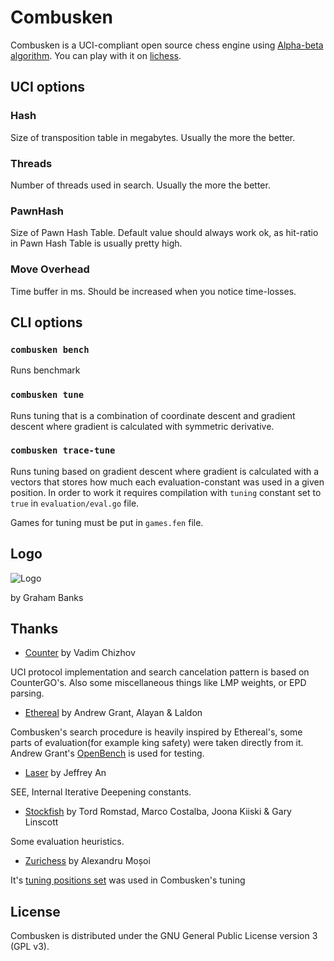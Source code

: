# Combusken
Combusken is a UCI-compliant open source chess engine using [Alpha-beta algorithm](https://en.wikipedia.org/wiki/Alpha%E2%80%93beta_pruning). You can play with it on [lichess](https://lichess.org/@/combuskengine).


## UCI options
### Hash
Size of transposition table in megabytes. Usually the more the better.
### Threads
Number of threads used in search. Usually the more the better.
### PawnHash
Size of Pawn Hash Table. Default value should always work ok, as hit-ratio in Pawn Hash Table is usually pretty high.
### Move Overhead
Time buffer in ms. Should be increased when you notice time-losses.

## CLI options
### `combusken bench`
Runs benchmark

### `combusken tune`
Runs tuning that is a combination of coordinate descent and gradient descent where gradient is calculated with symmetric derivative.

### `combusken trace-tune`
Runs tuning based on gradient descent where gradient is calculated with a vectors that stores how much each evaluation-constant was used in a given position.
In order to work it requires compilation with `tuning` constant set to `true` in `evaluation/eval.go` file.

Games for tuning must be put in `games.fen` file.

## Logo
![Logo](https://raw.githubusercontent.com/mhib/combusken/master/logo.png)

by Graham Banks

## Thanks
+ [Counter](https://github.com/ChizhovVadim/CounterGo) by Vadim Chizhov

UCI protocol implementation and search cancelation pattern is based on CounterGO's.
Also some miscellaneous things like LMP weights, or EPD parsing.

+ [Ethereal](https://github.com/AndyGrant/Ethereal) by Andrew Grant, Alayan & Laldon

Combusken's search procedure is heavily inspired by Ethereal's, some parts of evaluation(for example king safety) were taken directly from it.
Andrew Grant's [OpenBench](https://github.com/AndyGrant/OpenBench) is used for testing.

+ [Laser](https://github.com/jeffreyan11/laser-chess-engine/) by Jeffrey An

SEE, Internal Iterative Deepening constants.

+ [Stockfish](https://github.com/official-stockfish/Stockfish/) by Tord Romstad, Marco Costalba, Joona Kiiski & Gary Linscott

Some evaluation heuristics.

+ [Zurichess](https://bitbucket.org/zurichess/zurichess/src) by Alexandru Moșoi

It's [tuning positions set](http://www.zurichess.xyz/blog/texels-tuning-method/) was used in Combusken's tuning

## License
Combusken is distributed under the GNU General Public License version 3 (GPL v3).

